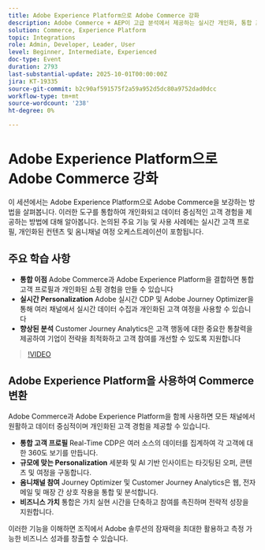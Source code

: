 ```yaml
---
title: Adobe Experience Platform으로 Adobe Commerce 강화
description: Adobe Commerce + AEP이 고급 분석에서 제공하는 실시간 개인화, 통합 프로필 및 옴니채널 여정을 제공하는 방법을 참조하십시오.
solution: Commerce, Experience Platform
topic: Integrations
role: Admin, Developer, Leader, User
level: Beginner, Intermediate, Experienced
doc-type: Event
duration: 2793
last-substantial-update: 2025-10-01T00:00:00Z
jira: KT-19335
source-git-commit: b2c90af591575f2a59a952d5dc80a9752dad0dcc
workflow-type: tm+mt
source-wordcount: '238'
ht-degree: 0%

---
```



# Adobe Experience Platform으로 Adobe Commerce 강화

이 세션에서는 Adobe Experience Platform으로 Adobe Commerce을 보강하는 방법을 살펴봅니다. 이러한 도구를 통합하여 개인화되고 데이터 중심적인 고객 경험을 제공하는 방법에 대해 알아봅니다. 논의된 주요 기능 및 사용 사례에는 실시간 고객 프로필, 개인화된 컨텐츠 및 옴니채널 여정 오케스트레이션이 포함됩니다.

## 주요 학습 사항

* **통합 이점** Adobe Commerce과 Adobe Experience Platform을 결합하면 통합 고객 프로필과 개인화된 쇼핑 경험을 만들 수 있습니다
* **실시간 Personalization** Adobe 실시간 CDP 및 Adobe Journey Optimizer을 통해 여러 채널에서 실시간 데이터 수집과 개인화된 고객 여정을 사용할 수 있습니다
* **향상된 분석** Customer Journey Analytics은 고객 행동에 대한 중요한 통찰력을 제공하여 기업이 전략을 최적화하고 고객 참여를 개선할 수 있도록 지원합니다

>[!VIDEO](https://video.tv.adobe.com/v/3475428/?learn=on&enablevpops)

## Adobe Experience Platform을 사용하여 Commerce 변환

Adobe Commerce과 Adobe Experience Platform을 함께 사용하면 모든 채널에서 원활하고 데이터 중심적이며 개인화된 고객 경험을 제공할 수 있습니다.

* **통합 고객 프로필** Real-Time CDP은 여러 소스의 데이터를 집계하여 각 고객에 대한 360도 보기를 만듭니다.
* **규모에 맞는 Personalization** 세분화 및 AI 기반 인사이트는 타깃팅된 오퍼, 콘텐츠 및 여정을 구동합니다.
* **옴니채널 참여** Journey Optimizer 및 Customer Journey Analytics은 웹, 전자 메일 및 매장 간 상호 작용을 통합 및 분석합니다.
* **비즈니스 가치** 통합은 가치 실현 시간을 단축하고 참여를 촉진하며 전략적 성장을 지원합니다.

이러한 기능을 이해하면 조직에서 Adobe 솔루션의 잠재력을 최대한 활용하고 측정 가능한 비즈니스 성과를 창출할 수 있습니다.
